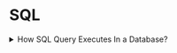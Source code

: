 # SQL

<details>

<summary>How SQL Query Executes In a Database?</summary>

<figure><img src="../.gitbook/assets/image (1).png" alt=""><figcaption></figcaption></figure>

</details>
